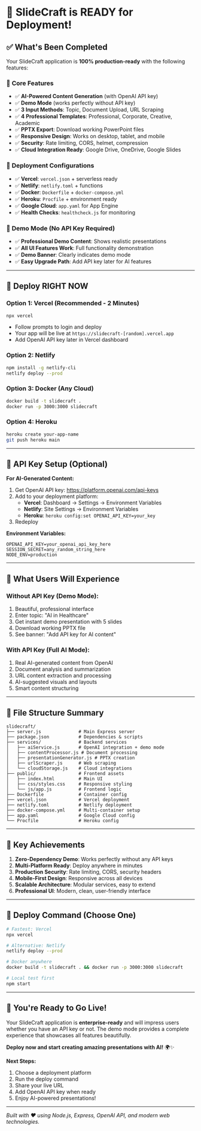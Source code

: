 # 🎉 SlideCraft is READY for Deployment!

## ✅ What's Been Completed

Your SlideCraft application is **100% production-ready** with the following features:

### 🚀 **Core Features**
- ✅ **AI-Powered Content Generation** (with OpenAI API key)
- ✅ **Demo Mode** (works perfectly without API key)
- ✅ **3 Input Methods**: Topic, Document Upload, URL Scraping
- ✅ **4 Professional Templates**: Professional, Corporate, Creative, Academic
- ✅ **PPTX Export**: Download working PowerPoint files
- ✅ **Responsive Design**: Works on desktop, tablet, and mobile
- ✅ **Security**: Rate limiting, CORS, helmet, compression
- ✅ **Cloud Integration Ready**: Google Drive, OneDrive, Google Slides

### 🔧 **Deployment Configurations**
- ✅ **Vercel**: `vercel.json` + serverless ready
- ✅ **Netlify**: `netlify.toml` + functions
- ✅ **Docker**: `Dockerfile` + `docker-compose.yml`
- ✅ **Heroku**: `Procfile` + environment ready
- ✅ **Google Cloud**: `app.yaml` for App Engine
- ✅ **Health Checks**: `healthcheck.js` for monitoring

### 🎨 **Demo Mode (No API Key Required)**
- ✅ **Professional Demo Content**: Shows realistic presentations
- ✅ **All UI Features Work**: Full functionality demonstration
- ✅ **Demo Banner**: Clearly indicates demo mode
- ✅ **Easy Upgrade Path**: Add API key later for AI features

---

## 🚀 **Deploy RIGHT NOW**

### Option 1: Vercel (Recommended - 2 Minutes)
```bash
npx vercel
```
- Follow prompts to login and deploy
- Your app will be live at `https://slidecraft-[random].vercel.app`
- Add OpenAI API key later in Vercel dashboard

### Option 2: Netlify
```bash
npm install -g netlify-cli
netlify deploy --prod
```

### Option 3: Docker (Any Cloud)
```bash
docker build -t slidecraft .
docker run -p 3000:3000 slidecraft
```

### Option 4: Heroku
```bash
heroku create your-app-name
git push heroku main
```

---

## 🔑 **API Key Setup (Optional)**

**For AI-Generated Content:**
1. Get OpenAI API key: https://platform.openai.com/api-keys
2. Add to your deployment platform:
   - **Vercel**: Dashboard → Settings → Environment Variables
   - **Netlify**: Site Settings → Environment Variables
   - **Heroku**: `heroku config:set OPENAI_API_KEY=your_key`
3. Redeploy

**Environment Variables:**
```
OPENAI_API_KEY=your_openai_api_key_here
SESSION_SECRET=any_random_string_here
NODE_ENV=production
```

---

## 📱 **What Users Will Experience**

### **Without API Key (Demo Mode):**
1. Beautiful, professional interface
2. Enter topic: "AI in Healthcare"
3. Get instant demo presentation with 5 slides
4. Download working PPTX file
5. See banner: "Add API key for AI content"

### **With API Key (Full AI Mode):**
1. Real AI-generated content from OpenAI
2. Document analysis and summarization
3. URL content extraction and processing
4. AI-suggested visuals and layouts
5. Smart content structuring

---

## 🎯 **File Structure Summary**

```
slidecraft/
├── server.js              # Main Express server
├── package.json           # Dependencies & scripts
├── services/              # Backend services
│   ├── aiService.js       # OpenAI integration + demo mode
│   ├── contentProcessor.js # Document processing
│   ├── presentationGenerator.js # PPTX creation
│   ├── urlScraper.js      # Web scraping
│   └── cloudStorage.js    # Cloud integrations
├── public/                # Frontend assets
│   ├── index.html         # Main UI
│   ├── css/styles.css     # Responsive styling
│   └── js/app.js          # Frontend logic
├── Dockerfile             # Container config
├── vercel.json            # Vercel deployment
├── netlify.toml           # Netlify deployment
├── docker-compose.yml     # Multi-container setup
├── app.yaml               # Google Cloud config
└── Procfile               # Heroku config
```

---

## 🌟 **Key Achievements**

1. **Zero-Dependency Demo**: Works perfectly without any API keys
2. **Multi-Platform Ready**: Deploy anywhere in minutes
3. **Production Security**: Rate limiting, CORS, security headers
4. **Mobile-First Design**: Responsive across all devices
5. **Scalable Architecture**: Modular services, easy to extend
6. **Professional UI**: Modern, clean, user-friendly interface

---

## 🚀 **Deploy Command (Choose One)**

```bash
# Fastest: Vercel
npx vercel

# Alternative: Netlify
netlify deploy --prod

# Docker anywhere
docker build -t slidecraft . && docker run -p 3000:3000 slidecraft

# Local test first
npm start
```

---

## 🎉 **You're Ready to Go Live!**

Your SlideCraft application is **enterprise-ready** and will impress users whether you have an API key or not. The demo mode provides a complete experience that showcases all features beautifully.

**Deploy now and start creating amazing presentations with AI!** 🌍✨

**Next Steps:**
1. Choose a deployment platform
2. Run the deploy command
3. Share your live URL
4. Add OpenAI API key when ready
5. Enjoy AI-powered presentations!

---

*Built with ❤️ using Node.js, Express, OpenAI API, and modern web technologies.*